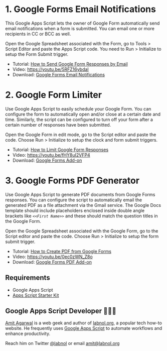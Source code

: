 # 1. Google Forms Email Notifications

This Google Apps Script lets the owner of Google Form automatically send email notifications when a form is submitted. You can email one or more recipients in CC or BCC as well.

Open the Google Spreadsheet associated with the Form, go to Tools > Script Editor and paste the Apps Script code. You need to Run > Initialize to setup the Form Submit trigger.

- Tutorial: [How to Send Google Form Responses by Email](https://www.labnol.org/internet/google-docs-email-form/20884/)
- Video: https://youtu.be/5RFZ16ybdaI
- Download: [Google Forms Email Notifications](https://chrome.google.com/webstore/detail/email-notifications-for-f/acknfdkglemcidajjmehljifccmflhkm)


# 2. Google Form Limiter

Use Google Apps Script to easily schedule your Google Form. You can configure the form to automatically open and/or close at a certain date and time. Similarly, the script can be configured to turn off your form after a certain number of responses have been submitted.

Open the Google Form in edit mode, go to the Script editor and paste the code. Choose Run > Initialize to setup the clock and form submit triggers.

- Tutorial: [How to Limit Google Form Responses](https://www.labnol.org/internet/schedule-google-forms/20707/)
- Video: https://youtu.be/fHY8uI2VFP4
- Download: [Google Forms Add-on](https://chrome.google.com/webstore/detail/email-notifications-for-f/acknfdkglemcidajjmehljifccmflhkm)

# 3. Google Forms PDF Generator

Use Google Apps Script to generate PDF documents from Google Forms responses. You can configure the script to automatically email the generated PDF as a file attachment via the Gmail service. The Google Docs template should include placeholders enclosed inside double angle brackets like *`<<First Name>>`* and these should match the question titles in the Google Form.

Open the Google Spreadsheet associated with the Google Form, go to the Script editor and paste the code. Choose Run > Initialize to setup the form submit trigger.

- Tutorial: [How to Create PDF from Google Forms](https://www.labnol.org/internet/convert-google-forms-pdf/32088/)
- Video: https://youtu.be/0ec0zWN_Z8o
- Download: [Google Forms PDF Add-on](https://chrome.google.com/webstore/detail/document-studio/nhgeilcelhkmajkfgmgldbinmgjjajlb)


## Requirements

- Google Apps Script
- [Apps Script Starter Kit](https://github.com/labnol/apps-script-starter)


## Google Apps Script Developer 👨🏼‍💻

[Amit Agarwal](https://digitalinspiration.com/google-developer) is a web geek and author of [labnol.org](https://www.labnol.org/), a popular tech how-to website. He frequently uses [Google Apps Script](https://ctrlq.org/) to automate workflows and enhance productivity. 

Reach him on Twitter [@labnol](https://twitter.com/labnol) or email amit@labnol.org
